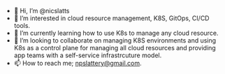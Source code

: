 - 👋 Hi, I’m @nicslatts
- 👀 I’m interested in cloud resource management, K8S, GitOps, CI/CD tools.
- 🌱 I’m currently learning how to use K8s to manage any cloud resource. 
- 💞️ I’m looking to collaborate on managing K8S environments and using K8s as a control plane for managing all cloud resources and providing app teams with a self-service infrastrcuture model. 
- 📫 How to reach me; npslattery@gmail.com.

<!---
nicslatts/nicslatts is a ✨ special ✨ repository because its `README.md` (this file) appears on your GitHub profile.
You can click the Preview link to take a look at your changes.
--->
